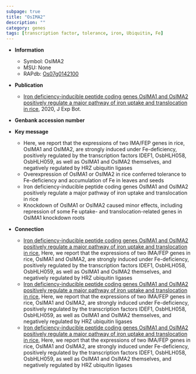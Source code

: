 ```yaml
---
subpage: true
title: "OsIMA2"
description: ""
category: genes
tags: [transcription factor, tolerance, iron, Ubiquitin, Fe]
---
```


* **Information**  
    + Symbol: OsIMA2  
    + MSU: None  
    + RAPdb: [Os07g0142100](http://rapdb.dna.affrc.go.jp/viewer/gbrowse_details/irgsp1?name=Os07g0142100)  

* **Publication**  
    + [Iron deficiency-inducible peptide coding genes OsIMA1 and OsIMA2 positively regulate a major pathway of iron uptake and translocation in rice](http://www.ncbi.nlm.nih.gov/pubmed?term=Iron+deficiency-inducible+peptide+coding+genes+OsIMA1+and+OsIMA2+positively+regulate+a+major+pathway+of+iron+uptake+and+translocation+in+rice%5BTitle%5D), 2020, J Exp Bot.

* **Genbank accession number**  

* **Key message**  
    + Here, we report that the expressions of two IMA/FEP genes in rice, OsIMA1 and OsIMA2, are strongly induced under Fe-deficiency, positively regulated by the transcription factors IDEF1, OsbHLH058, OsbHLH059, as well as OsIMA1 and OsIMA2 themselves, and negatively regulated by HRZ ubiquitin ligases
    + Overexpression of OsIMA1 or OsIMA2 in rice conferred tolerance to Fe-deficiency and accumulation of Fe in leaves and seeds
    + Iron deficiency-inducible peptide coding genes OsIMA1 and OsIMA2 positively regulate a major pathway of iron uptake and translocation in rice
    + Knockdown of OsIMA1 or OsIMA2 caused minor effects, including repression of some Fe uptake- and translocation-related genes in OsIMA1 knockdown roots

* **Connection**  
    + [Iron deficiency-inducible peptide coding genes OsIMA1 and OsIMA2 positively regulate a major pathway of iron uptake and translocation in rice](http://www.ncbi.nlm.nih.gov/pubmed?term=Iron+deficiency-inducible+peptide+coding+genes+OsIMA1+and+OsIMA2+positively+regulate+a+major+pathway+of+iron+uptake+and+translocation+in+rice%5BTitle%5D),  Here, we report that the expressions of two IMA/FEP genes in rice, OsIMA1 and OsIMA2, are strongly induced under Fe-deficiency, positively regulated by the transcription factors IDEF1, OsbHLH058, OsbHLH059, as well as OsIMA1 and OsIMA2 themselves, and negatively regulated by HRZ ubiquitin ligases
    + [Iron deficiency-inducible peptide coding genes OsIMA1 and OsIMA2 positively regulate a major pathway of iron uptake and translocation in rice](http://www.ncbi.nlm.nih.gov/pubmed?term=Iron+deficiency-inducible+peptide+coding+genes+OsIMA1+and+OsIMA2+positively+regulate+a+major+pathway+of+iron+uptake+and+translocation+in+rice%5BTitle%5D),  Here, we report that the expressions of two IMA/FEP genes in rice, OsIMA1 and OsIMA2, are strongly induced under Fe-deficiency, positively regulated by the transcription factors IDEF1, OsbHLH058, OsbHLH059, as well as OsIMA1 and OsIMA2 themselves, and negatively regulated by HRZ ubiquitin ligases
    + [Iron deficiency-inducible peptide coding genes OsIMA1 and OsIMA2 positively regulate a major pathway of iron uptake and translocation in rice](http://www.ncbi.nlm.nih.gov/pubmed?term=Iron+deficiency-inducible+peptide+coding+genes+OsIMA1+and+OsIMA2+positively+regulate+a+major+pathway+of+iron+uptake+and+translocation+in+rice%5BTitle%5D),  Here, we report that the expressions of two IMA/FEP genes in rice, OsIMA1 and OsIMA2, are strongly induced under Fe-deficiency, positively regulated by the transcription factors IDEF1, OsbHLH058, OsbHLH059, as well as OsIMA1 and OsIMA2 themselves, and negatively regulated by HRZ ubiquitin ligases




